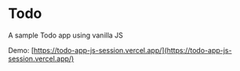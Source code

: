 # Todo
A sample Todo app using vanilla JS

Demo: [https://todo-app-js-session.vercel.app/](https://todo-app-js-session.vercel.app/)
